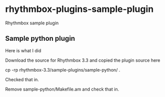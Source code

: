 # rhythmbox-plugins-sample-plugin
Rhythmbox sample plugin

## Sample python plugin

Here is what I did

Download the source for Rhythmbox 3.3 and copied the plugin source here

cp -rp rhythmbox-3.3/sample-plugins/sample-python/ .

Checked that in.

Remove sample-python/Makefile.am and check that in.

